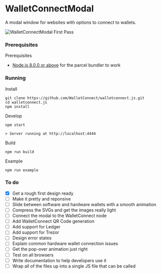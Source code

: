 # WalletConnectModal
A modal window for websites with options to connect to wallets.

![WalletConnectModal First Pass](https://d3vv6lp55qjaqc.cloudfront.net/items/2O3d1D152V0U2G3W3r2S/modal-first-pass.png)

### Prerequisites

Prerequisites

* [Node.js 8.0.0 or above](https://nodejs.org/en/) for the parcel bundler to work

### Running

Install
```
git clone https://github.com/WalletConnect/walletconnect.js.git
cd walletconnect.js
npm install
```

Develop
```
npm start

> Server running at http://localhost:4444 
```

Build
```
npm run build
```

Example
```
npm run example
```

### To do

- [x] Get a rough first design ready
- [ ] Make it pretty and reponsive
- [ ] Slide between software and hardware wallets with a smooth animation
- [ ] Compress the SVGs and get the images really light
- [ ] Connect the modal to the WalletConnect node
- [ ] Add WalletConnect QR Code generation
- [ ] Add support for Ledger
- [ ] Add support for Trezor
- [ ] Design error states
- [ ] Explain common hardware wallet connection issues
- [ ] Get the pop-over animation just right
- [ ] Test on all browsers
- [ ] Write documentation to help developers use it
- [ ] Wrap all of the files up into a single JS file that can be called
